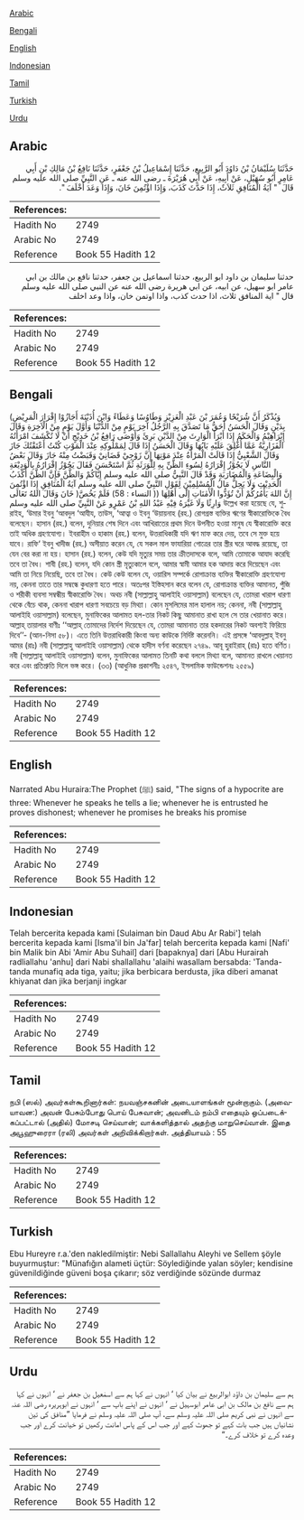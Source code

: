 [Arabic](#arabic)

[Bengali](#bengali)

[English](#english)

[Indonesian](#indonesian)

[Tamil](#tamil)

[Turkish](#turkish)

[Urdu](#urdu)

## Arabic


<div dir="rtl" lang="ar" style={{fontSize:'larger',backgroundColor:'#f8f9fa',padding:20}}>
حَدَّثَنَا سُلَيْمَانُ بْنُ دَاوُدَ أَبُو الرَّبِيعِ، حَدَّثَنَا إِسْمَاعِيلُ بْنُ جَعْفَرٍ، حَدَّثَنَا نَافِعُ بْنُ مَالِكِ بْنِ أَبِي عَامِرٍ أَبُو سُهَيْلٍ، عَنْ أَبِيهِ، عَنْ أَبِي هُرَيْرَةَ ـ رضى الله عنه ـ عَنِ النَّبِيِّ صلى الله عليه وسلم قَالَ ‏ "‏ آيَةُ الْمُنَافِقِ ثَلاَثٌ، إِذَا حَدَّثَ كَذَبَ، وَإِذَا اؤْتُمِنَ خَانَ، وَإِذَا وَعَدَ أَخْلَفَ ‏"‏‏.‏
</div>
<div style={{backgroundColor:'#f8f9fa',padding:20, marginBottom: 10}}><table> <thead> <tr> <th>References:</th> <th></th> </tr> </thead> <tbody><tr><td>Hadith No</td><td>2749</td></tr><tr><td>Arabic No</td><td>2749</td></tr><tr><td>Reference</td><td>Book 55 Hadith 12</td></tr></tbody></table></div>


<div dir="rtl" lang="ar" style={{fontSize:'larger',backgroundColor:'#f8f9fa',padding:20}}>
حدثنا سليمان بن داود ابو الربيع، حدثنا اسماعيل بن جعفر، حدثنا نافع بن مالك بن ابي عامر ابو سهيل، عن ابيه، عن ابي هريرة رضى الله عنه عن النبي صلى الله عليه وسلم قال " اية المنافق ثلاث، اذا حدث كذب، واذا اوتمن خان، واذا وعد اخلف
</div>
<div style={{backgroundColor:'#f8f9fa',padding:20, marginBottom: 10}}><table> <thead> <tr> <th>References:</th> <th></th> </tr> </thead> <tbody><tr><td>Hadith No</td><td>2749</td></tr><tr><td>Arabic No</td><td>2749</td></tr><tr><td>Reference</td><td>Book 55 Hadith 12</td></tr></tbody></table></div>

## Bengali


<div dir="ltr" lang="bn" style={{fontSize:'larger',backgroundColor:'#f8f9fa',padding:20}}>
(وَيُذْكَرُ أَنَّ شُرَيْحًا وَعُمَرَ بْنَ عَبْدِ الْعَزِيْزِ وَطَاوُسًا وَعَطَاءً وَابْنَ أُذَيْنَةَ أَجَازُوْا إِقْرَارَ الْمَرِيْضِ بِدَيْنٍ وَقَالَ الْحَسَنُ أَحَقُّ مَا تَصَدَّقَ بِهِ الرَّجُلُ آخِرَ يَوْمٍ مِنْ الدُّنْيَا وَأَوَّلَ يَوْمٍ مِنْ الْآخِرَةِ وَقَالَ إِبْرَاهِيْمُ وَالْحَكَمُ إِذَا أَبْرَأَ الْوَارِثَ مِنْ الدَّيْنِ بَرِئَ وَأَوْصَى رَافِعُ بْنُ خَدِيْجٍ أَنْ لَا تُكْشَفَ امْرَأَتُهُ الْفَزَارِيَّةُ عَمَّا أُغْلِقَ عَلَيْهِ بَابُهَا وَقَالَ الْحَسَنُ إِذَا قَالَ لِمَمْلُوكِهِ عِنْدَ الْمَوْتِ كُنْتُ أَعْتَقْتُكَ جَازَ وَقَالَ الشَّعْبِيُّ إِذَا قَالَتْ الْمَرْأَةُ عِنْدَ مَوْتِهَا إِنَّ زَوْجِيْ قَضَانِيْ وَقَبَضْتُ مِنْهُ جَازَ وَقَالَ بَعْضُ النَّاسِ لَا يَجُوْزُ إِقْرَارُهُ لِسُوءِ الظَّنِّ بِهِ لِلْوَرَثَةِ ثُمَّ اسْتَحْسَنَ فَقَالَ يَجُوْزُ إِقْرَارُهُ بِالْوَدِيْعَةِ وَالْبِضَاعَةِ وَالْمُضَارَبَةِ وَقَدْ قَالَ النَّبِيُّ صلى الله عليه وسلم إِيَّاكُمْ وَالظَّنَّ فَإِنَّ الظَّنَّ أَكْذَبُ الْحَدِيْثِ وَلَا يَحِلُّ مَالُ الْمُسْلِمِيْنَ لِقَوْلِ النَّبِيِّ صلى الله عليه وسلم آيَةُ الْمُنَافِقِ إِذَا اؤْتُمِنَ خَانَ وَقَالَ اللهُ تَعَالَى )إِنَّ اللهَ يَأْمُرُكُمْ أَنْ تُؤَدُّوا الْأَمٰنَاتِ إِلٰٓى أَهْلِهَا (( النساء : 58) فَلَمْ يَخُصَّ وَارِثًا وَلَا غَيْرَهُ فِيْهِ عَبْدُ اللهِ بْنُ عَمْرٍو عَنْ النَّبِيِّ صلى الله عليه وسلم উল্লেখ করা হয়েছে যে, শুরাইহ, ‘উমার ইবনু ‘আবদুল ‘আযীয, তাউস, ‘আত্বা ও ইবনু ‘উয়ায়নাহ (রহ.) রোগগ্রস্ত ব্যক্তির ঋণের স্বীকারোক্তিকে বৈধ বলেছেন। হাসান (রহ.) বলেন, দুনিয়ার শেষ দিনে এবং আখিরাতের প্রথম দিনে উপনীত হওয়া মানুষ যে স্বীকারোক্তি করে তাই অধিক গ্রহণযোগ্য। ইবরাহীম ও হাকাম (রহ.) বলেন, উত্তরাধিকারী যদি ঋণ মাফ করে দেয়, তবে সে মুক্ত হয়ে যাবে। রাফি‘ ইবনু খাদীজ (রহ.) অসীয়াত করেন যে, যে সকল মাল ফাযারিয়া গোত্রের তার স্ত্রীর ঘরে আবদ্ধ রয়েছে, তা যেন বের করা না হয়। হাসান (রহ.) বলেন, কেউ যদি মৃত্যুর সময় তার ক্রীতদাসকে বলে, আমি তোমাকে আযাদ করেছি তবে তা বৈধ। শাবী (রহ.) বলেন, যদি কোন স্ত্রী মৃত্যুকালে বলে, আমার স্বামী আমার হক আদায় করে দিয়েছেন এবং আমি তা নিয়ে নিয়েছি, তবে তা বৈধ। কেউ কেউ বলেন যে, ওয়ারিস সম্পর্কে রোগাক্রান্ত ব্যক্তির স্বীকারোক্তি গ্রহণযোগ্য নয়, কেননা তাতে তার সম্বন্ধে কুধারণা হতে পারে। অতঃপর ইস্তিহসান করে বলেন যে, রোগাক্রান্ত ব্যক্তির আমানত, পুঁজি ও শরীকী ব্যবসা সম্বন্ধীয় স্বীকারোক্তি বৈধ। অথচ নবী (সাল্লাল্লাহু আলাইহি ওয়াসাল্লাম) বলেছেন যে, তোমরা খারাপ ধারণা থেকে বেঁচে থাক, কেননা খারাপ ধারণা সবচেয়ে বড় মিথ্যা। কোন মুসলিমের মাল হালাল নয়; কেননা, নবী (সাল্লাল্লাহু আলাইহি ওয়াসাল্লাম) বলেছেন, মুনাফিকের আলামত হল-তার নিকট কিছু আমানাত রাখা হলে সে তার খেয়ানাত করে। আল্লাহ্ তায়ালার বাণীঃ ‘‘আল্লাহ্ তোমাদের নির্দেশ দিয়েছেন যে, তোমরা আমানাত তার হকদারের নিকট অবশ্যই ফিরিয়ে দিবে’’- (আন-নিসা ৫৮)। এতে তিনি উত্তরাধিকারী কিংবা অন্য কাউকে নির্দিষ্ট করেননি। এই প্রসঙ্গে ‘আবদুল্লাহ্ ইবনু আমর (রাঃ) নবী (সাল্লাল্লাহু আলাইহি ওয়াসাল্লাম) থেকে হাদীস বর্ণনা করেছেন ২৭৪৯. আবূ হুরাইরাহ্ (রাঃ) হতে বর্ণিত। নবী (সাল্লাল্লাহু আলাইহি ওয়াসাল্লাম) বলেন, মুনাফিকের আলামত তিনটি কথা বললে মিথ্যা বলে, আমানত রাখলে খেয়ানত করে এবং প্রতিশ্রুতি দিলে ভঙ্গ করে। (৩৩) (আধুনিক প্রকাশনীঃ ২৫৪৭, ইসলামিক ফাউন্ডেশনঃ ২৫৫৯)
</div>
<div style={{backgroundColor:'#f8f9fa',padding:20, marginBottom: 10}}><table> <thead> <tr> <th>References:</th> <th></th> </tr> </thead> <tbody><tr><td>Hadith No</td><td>2749</td></tr><tr><td>Arabic No</td><td>2749</td></tr><tr><td>Reference</td><td>Book 55 Hadith 12</td></tr></tbody></table></div>

## English


<div dir="ltr" lang="en" style={{fontSize:'larger',backgroundColor:'#f8f9fa',padding:20}}>
Narrated Abu Huraira:The Prophet (ﷺ) said, "The signs of a hypocrite are three: Whenever he speaks he tells a lie; whenever he is entrusted he proves dishonest; whenever he promises he breaks his promise
</div>
<div style={{backgroundColor:'#f8f9fa',padding:20, marginBottom: 10}}><table> <thead> <tr> <th>References:</th> <th></th> </tr> </thead> <tbody><tr><td>Hadith No</td><td>2749</td></tr><tr><td>Arabic No</td><td>2749</td></tr><tr><td>Reference</td><td>Book 55 Hadith 12</td></tr></tbody></table></div>

## Indonesian


<div dir="ltr" lang="id" style={{fontSize:'larger',backgroundColor:'#f8f9fa',padding:20}}>
Telah bercerita kepada kami [Sulaiman bin Daud Abu Ar Rabi'] telah bercerita kepada kami [Isma'il bin Ja'far] telah bercerita kepada kami [Nafi' bin Malik bin Abi 'Amir Abu Suhail] dari [bapaknya] dari [Abu Hurairah radliallahu 'anhu] dari Nabi shallallahu 'alaihi wasallam bersabda: 'Tanda-tanda munafiq ada tiga, yaitu; jika berbicara berdusta, jika diberi amanat khiyanat dan jika berjanji ingkar
</div>
<div style={{backgroundColor:'#f8f9fa',padding:20, marginBottom: 10}}><table> <thead> <tr> <th>References:</th> <th></th> </tr> </thead> <tbody><tr><td>Hadith No</td><td>2749</td></tr><tr><td>Arabic No</td><td>2749</td></tr><tr><td>Reference</td><td>Book 55 Hadith 12</td></tr></tbody></table></div>

## Tamil


<div dir="ltr" lang="ta" style={{fontSize:'larger',backgroundColor:'#f8f9fa',padding:20}}>
நபி (ஸல்) அவர்கள்கூறினார்கள்: நயவஞ்சகனின் அடையாளங்கள் மூன்றாகும். (அவையாவன:) அவன் பேசும்போது பொய் பேசுவான்; அவனிடம் நம்பி எதையும் ஒப்படைக்கப்பட்டால் (அதில்) மோசடி செய்வான்; வாக்களித்தால் அதற்கு மாறுசெய்வான். இதை அபூஹுரைரா (ரலி) அவர்கள் அறிவிக்கிறார்கள். அத்தியாயம் : 55
</div>
<div style={{backgroundColor:'#f8f9fa',padding:20, marginBottom: 10}}><table> <thead> <tr> <th>References:</th> <th></th> </tr> </thead> <tbody><tr><td>Hadith No</td><td>2749</td></tr><tr><td>Arabic No</td><td>2749</td></tr><tr><td>Reference</td><td>Book 55 Hadith 12</td></tr></tbody></table></div>

## Turkish


<div dir="ltr" lang="tr" style={{fontSize:'larger',backgroundColor:'#f8f9fa',padding:20}}>
Ebu Hureyre r.a.'den nakledilmiştir: Nebi Sallallahu Aleyhi ve Sellem şöyle buyurmuştur: "Münafığın alameti üçtür: Söylediğinde yalan söyler; kendisine güvenildiğinde güveni boşa çıkarır; söz verdiğinde sözünde durmaz
</div>
<div style={{backgroundColor:'#f8f9fa',padding:20, marginBottom: 10}}><table> <thead> <tr> <th>References:</th> <th></th> </tr> </thead> <tbody><tr><td>Hadith No</td><td>2749</td></tr><tr><td>Arabic No</td><td>2749</td></tr><tr><td>Reference</td><td>Book 55 Hadith 12</td></tr></tbody></table></div>

## Urdu


<div dir="rtl" lang="ur" style={{fontSize:'larger',backgroundColor:'#f8f9fa',padding:20}}>
ہم سے سلیمان بن داؤد ابوالربیع نے بیان کیا ‘ انہوں نے کہا ہم سے اسمٰعیل بن جعفر نے ‘ انہوں نے کہا ہم سے نافع بن مالک بن ابی عامر ابوسہیل نے ‘ انہوں نے اپنے باپ سے ‘ انہوں نے ابوہریرہ رضی اللہ عنہ سے انہوں نے نبی کریم صلی اللہ علیہ وسلم سے، آپ صلی اللہ علیہ وسلم نے فرمایا ”منافق کی تین نشانیاں ہیں جب بات کہے تو جھوٹ کہے اور جب اس کے پاس امانت رکھیں تو خیانت کرے اور جب وعدہ کرے تو خلاف کرے۔“
</div>
<div style={{backgroundColor:'#f8f9fa',padding:20, marginBottom: 10}}><table> <thead> <tr> <th>References:</th> <th></th> </tr> </thead> <tbody><tr><td>Hadith No</td><td>2749</td></tr><tr><td>Arabic No</td><td>2749</td></tr><tr><td>Reference</td><td>Book 55 Hadith 12</td></tr></tbody></table></div>